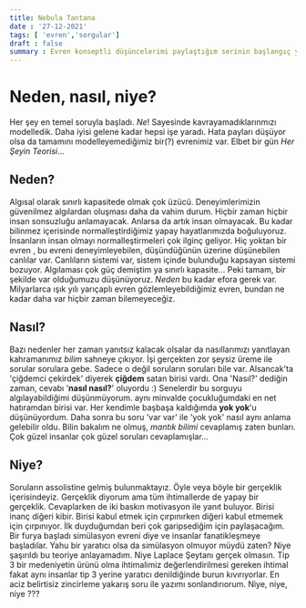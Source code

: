 ```yaml
---
title: Nebula Tantana
date : '27-12-2021'
tags: [ 'evren','sorgular']
draft : false
summary : Evren konseptli düşüncelerimi paylaştığım serinin başlangıç yazısı
---
```


# Neden, nasıl, niye?

  Her şey en temel soruyla başladı. _Ne_! Sayesinde kavrayamadıklarınmızı
modelledik. Daha iyisi gelene kadar hepsi işe yaradı. Hata payları düşüyor olsa da tamamını
modelleyemediğimiz bir(?) evrenimiz var. Elbet bir gün _Her Şeyin Teorisi_...

## Neden?

  Algısal olarak sınırlı kapasitede olmak çok üzücü. Deneyimlerimizin 
güvenilmez algılardan oluşması daha da vahim durum. Hiçbir zaman hiçbir
insan sonsuzluğu anlamayacak. Anlarsa da artık insan olmayacak. Bu kadar bilinmez içerisinde
normalleştirdiğimiz yapay hayatlarımızda boğuluyoruz. İnsanların
insan olmayı normalleştirmeleri çok ilginç geliyor. Hiç yoktan bir evren
, bu evreni deneyimleyebilen, düşündüğünün üzerine düşünebilen canlılar
var. Canlıların sistemi var, sistem içinde bulunduğu kapsayan sistemi bozuyor. 
Algılaması çok güç demiştim ya sınırlı kapasite... Peki tamam, bir
şekilde var olduğumuzu düşünüyoruz. _Neden_ bu kadar efora gerek
var. Milyarlarca ışık yılı yarıçaplı evren gözlemleyebildiğimiz evren, bundan ne kadar 
daha var hiçbir zaman bilemeyeceğiz.

## Nasıl?

  Bazı nedenler her zaman yanıtsız kalacak olsalar da nasıllarımızı
yanıtlayan kahramanımız *bilim* sahneye çıkıyor. İşi gerçekten zor
şeysiz üreme ile sorular sorulara gebe. Sadece o değil soruların soruları bile var. Alsancak'ta 'çiğdemci çekirdek'
diyerek **çiğdem** satan birisi vardı. Ona 'Nasıl?' dediğin zaman, cevabı
'**nasıl nasıl?**' oluyordu :) Senelerdir bu sorguyu algılayabildiğimi düşünmüyorum.
aynı minvalde çocukluğumdaki en net hatıramdan birisi var. Her kendimle başbaşa 
kaldığımda **yok yok**'u düşünüyordum. Daha sonra bu soru 'var var' ile 'yok yok'
nasıl aynı anlama gelebilir oldu. Bilin bakalım ne olmuş, *mantık bilimi*
cevaplamış zaten bunları. Çok güzel insanlar çok güzel soruları cevaplamışlar...

## Niye?

  Soruların assolistine gelmiş bulunmaktayız. Öyle veya böyle bir gerçeklik içerisindeyiz. Gerçeklik diyorum ama tüm ihtimallerde
de yapay bir gerçeklik. Cevaplarken de iki baskın motivasyon ile yanıt buluyor. Birisi inanç diğeri kibir. Birisi
kabul etmek için çırpınırken diğeri kabul etmemek için çırpınıyor.
İlk duyduğumdan beri çok garipsediğim için paylaşacağım. Bir furya
başladı simülasyon evreni diye ve insanlar fanatikleşmeye başladılar. Yahu
bir yaratıcı olsa da simülasyon olmuyor müydü zaten? Niye şaşırıldı bu teoriye anlayamadım. Niye Laplace Şeytanı gerçek olmasın.
Tip 3 bir medeniyetin ürünü olma ihtimalimiz değerlendirilmesi gereken
ihtimal fakat aynı insanlar tip 3 yerine yaratıcı denildiğinde burun kıvırıyorlar.
En aciz belirtisiz zincirleme yakarış soru ile yazımı sonlandırıorum. 
Niye, niye, niye ???
